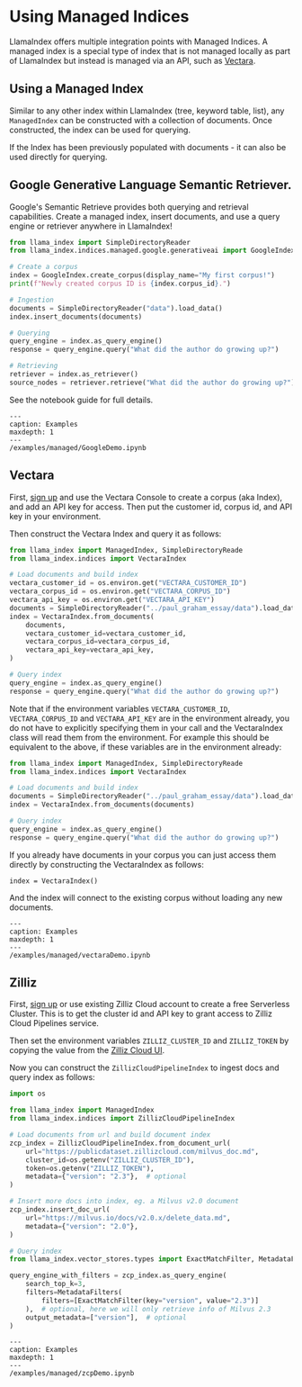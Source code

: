 # Using Managed Indices

LlamaIndex offers multiple integration points with Managed Indices. A managed index is a special type of index that is not managed locally as part of LlamaIndex but instead is managed via an API, such as [Vectara](https://vectara.com).

## Using a Managed Index

Similar to any other index within LlamaIndex (tree, keyword table, list), any `ManagedIndex` can be constructed with a collection
of documents. Once constructed, the index can be used for querying.

If the Index has been previously populated with documents - it can also be used directly for querying.

## Google Generative Language Semantic Retriever.

Google's Semantic Retrieve provides both querying and retrieval capabilities. Create a managed index, insert documents, and use a query engine or retriever anywhere in LlamaIndex!

```python
from llama_index import SimpleDirectoryReader
from llama_index.indices.managed.google.generativeai import GoogleIndex

# Create a corpus
index = GoogleIndex.create_corpus(display_name="My first corpus!")
print(f"Newly created corpus ID is {index.corpus_id}.")

# Ingestion
documents = SimpleDirectoryReader("data").load_data()
index.insert_documents(documents)

# Querying
query_engine = index.as_query_engine()
response = query_engine.query("What did the author do growing up?")

# Retrieving
retriever = index.as_retriever()
source_nodes = retriever.retrieve("What did the author do growing up?")
```

See the notebook guide for full details.

```{toctree}
---
caption: Examples
maxdepth: 1
---
/examples/managed/GoogleDemo.ipynb
```

## Vectara

First, [sign up](https://vectara.com/integrations/llama_index) and use the Vectara Console to create a corpus (aka Index), and add an API key for access.
Then put the customer id, corpus id, and API key in your environment.

Then construct the Vectara Index and query it as follows:

```python
from llama_index import ManagedIndex, SimpleDirectoryReade
from llama_index.indices import VectaraIndex

# Load documents and build index
vectara_customer_id = os.environ.get("VECTARA_CUSTOMER_ID")
vectara_corpus_id = os.environ.get("VECTARA_CORPUS_ID")
vectara_api_key = os.environ.get("VECTARA_API_KEY")
documents = SimpleDirectoryReader("../paul_graham_essay/data").load_data()
index = VectaraIndex.from_documents(
    documents,
    vectara_customer_id=vectara_customer_id,
    vectara_corpus_id=vectara_corpus_id,
    vectara_api_key=vectara_api_key,
)

# Query index
query_engine = index.as_query_engine()
response = query_engine.query("What did the author do growing up?")
```

Note that if the environment variables `VECTARA_CUSTOMER_ID`, `VECTARA_CORPUS_ID` and `VECTARA_API_KEY` are in the environment already, you do not have to explicitly specifying them in your call and the VectaraIndex class will read them from the environment. For example this should be equivalent to the above, if these variables are in the environment already:

```python
from llama_index import ManagedIndex, SimpleDirectoryReade
from llama_index.indices import VectaraIndex

# Load documents and build index
documents = SimpleDirectoryReader("../paul_graham_essay/data").load_data()
index = VectaraIndex.from_documents(documents)

# Query index
query_engine = index.as_query_engine()
response = query_engine.query("What did the author do growing up?")
```

If you already have documents in your corpus you can just access them directly by constructing the VectaraIndex as follows:

```
index = VectaraIndex()
```

And the index will connect to the existing corpus without loading any new documents.

```{toctree}
---
caption: Examples
maxdepth: 1
---
/examples/managed/vectaraDemo.ipynb
```

## Zilliz

First, [sign up](https://cloud.zilliz.com/signup) or use existing Zilliz Cloud account to create a free Serverless Cluster. This is to get the cluster id and API key to grant access to Zilliz Cloud Pipelines service.

Then set the environment variables `ZILLIZ_CLUSTER_ID` and `ZILLIZ_TOKEN` by copying the value from the [Zilliz Cloud UI](https://raw.githubusercontent.com/milvus-io/bootcamp/2596ea9a4a1a089101a0b46e3cb012b8dfb2eb9a/images/zilliz_api_key_cluster_id.jpeg).

Now you can construct the `ZillizCloudPipelineIndex` to ingest docs and query index as follows:

```python
import os

from llama_index import ManagedIndex
from llama_index.indices import ZillizCloudPipelineIndex

# Load documents from url and build document index
zcp_index = ZillizCloudPipelineIndex.from_document_url(
    url="https://publicdataset.zillizcloud.com/milvus_doc.md",
    cluster_id=os.getenv("ZILLIZ_CLUSTER_ID"),
    token=os.getenv("ZILLIZ_TOKEN"),
    metadata={"version": "2.3"},  # optional
)

# Insert more docs into index, eg. a Milvus v2.0 document
zcp_index.insert_doc_url(
    url="https://milvus.io/docs/v2.0.x/delete_data.md",
    metadata={"version": "2.0"},
)

# Query index
from llama_index.vector_stores.types import ExactMatchFilter, MetadataFilters

query_engine_with_filters = zcp_index.as_query_engine(
    search_top_k=3,
    filters=MetadataFilters(
        filters=[ExactMatchFilter(key="version", value="2.3")]
    ),  # optional, here we will only retrieve info of Milvus 2.3
    output_metadata=["version"],  # optional
)
```

```{toctree}
---
caption: Examples
maxdepth: 1
---
/examples/managed/zcpDemo.ipynb
```
